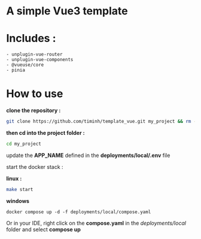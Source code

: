 # A simple Vue3 template

# Includes : 
    - unplugin-vue-router
    - unplugin-vue-components
    - @vueuse/core
    - pinia

# How to use

**clone the repository :**

```bash
git clone https://github.com/timinh/template_vue.git my_project && rm -Rf my_project/.git
```

**then cd into the project folder :**

```bash
cd my_project
```

update the **APP_NAME** defined in the **deployments/local/.env** file

start the docker stack : 

**linux :**
```bash
make start
```
**windows**

```dos
docker compose up -d -f deployments/local/compose.yaml
```
Or in your IDE, right click on the **compose.yaml** in the *deployments/local* folder and select **compose up**